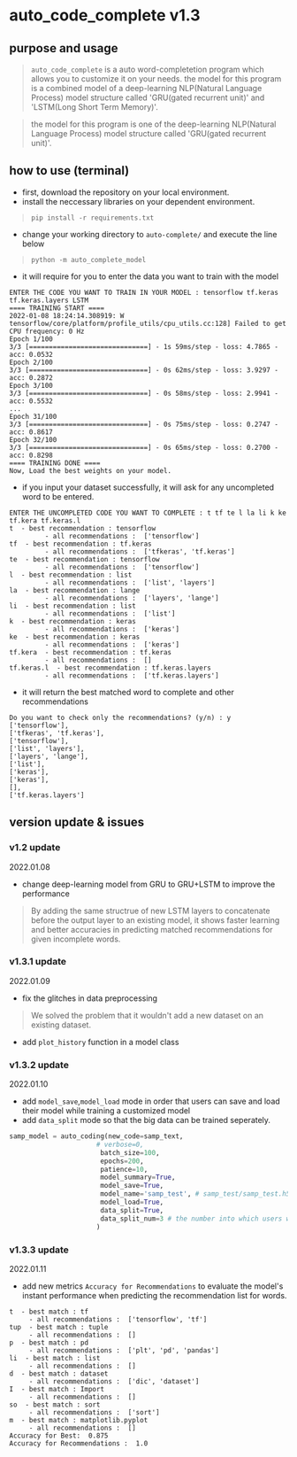 # auto_code_complete v1.3

## purpose and usage
> `auto_code_complete` is a auto word-completetion program which allows you to customize it on your needs.
> the model for this program is a combined model of a deep-learning NLP(Natural Language Process) model structure called 'GRU(gated recurrent unit)' and 'LSTM(Long Short Term Memory)'.

> the model for this program is one of the deep-learning NLP(Natural Language Process) model structure called 'GRU(gated recurrent unit)'.

## how to use (terminal)
- first, download the repository on your local environment.
- install the neccessary libraries on your dependent environment.
> `pip install -r requirements.txt`
- change your working directory to  `auto-complete/` and execute the line below
> `python -m auto_complete_model`
- it will require for you to enter the data you want to train with the model 
```
ENTER THE CODE YOU WANT TO TRAIN IN YOUR MODEL : tensorflow tf.keras tf.keras.layers LSTM
==== TRAINING START ====
2022-01-08 18:24:14.308919: W tensorflow/core/platform/profile_utils/cpu_utils.cc:128] Failed to get CPU frequency: 0 Hz
Epoch 1/100
3/3 [==============================] - 1s 59ms/step - loss: 4.7865 - acc: 0.0532
Epoch 2/100
3/3 [==============================] - 0s 62ms/step - loss: 3.9297 - acc: 0.2872
Epoch 3/100
3/3 [==============================] - 0s 58ms/step - loss: 2.9941 - acc: 0.5532
...
Epoch 31/100
3/3 [==============================] - 0s 75ms/step - loss: 0.2747 - acc: 0.8617
Epoch 32/100
3/3 [==============================] - 0s 65ms/step - loss: 0.2700 - acc: 0.8298
==== TRAINING DONE ====
Now, Load the best weights on your model.
```
- if you input your dataset successfully, it will ask for any uncompleted word to be entered.

```
ENTER THE UNCOMPLETED CODE YOU WANT TO COMPLETE : t tf te l la li k ke tf.kera tf.keras.l
t  - best recommendation : tensorflow
		 - all recommendations :  ['tensorflow']
tf  - best recommendation : tf.keras
		 - all recommendations :  ['tfkeras', 'tf.keras']
te  - best recommendation : tensorflow
		 - all recommendations :  ['tensorflow']
l  - best recommendation : list
		 - all recommendations :  ['list', 'layers']
la  - best recommendation : lange
		 - all recommendations :  ['layers', 'lange']
li  - best recommendation : list
		 - all recommendations :  ['list']
k  - best recommendation : keras
		 - all recommendations :  ['keras']
ke  - best recommendation : keras
		 - all recommendations :  ['keras']
tf.kera  - best recommendation : tf.keras
		 - all recommendations :  []
tf.keras.l  - best recommendation : tf.keras.layers
		 - all recommendations :  ['tf.keras.layers']
```
- it will return the best matched word to complete and other recommendations
```
Do you want to check only the recommendations? (y/n) : y
['tensorflow'], 
['tfkeras', 'tf.keras'], 
['tensorflow'], 
['list', 'layers'], 
['layers', 'lange'], 
['list'], 
['keras'], 
['keras'], 
[], 
['tf.keras.layers']
```

## version update & issues

### v1.2 update
2022.01.08
- change deep-learning model from GRU to GRU+LSTM to improve the performance
> By adding the same structrue of new LSTM layers to concatenate before the output layer to an existing model, it shows faster learning and better accuracies in predicting matched recommendations for given incomplete words. 

### v1.3.1 update
2022.01.09
- fix the glitches in data preprocessing
> We solved the problem that it wouldn't add a new dataset on an existing dataset.
- add `plot_history` function in a model class

### v1.3.2 update
2022.01.10
- add `model_save`,`model_load` mode in order that users can save and load their model while training a customized model
- add `data_split` mode so that the big data can be trained seperately.
```python
samp_model = auto_coding(new_code=samp_text,
                      # verbose=0,
                       batch_size=100,
                       epochs=200,
                       patience=10,
                       model_summary=True,
                       model_save=True,
                       model_name='samp_test', # samp_test/samp_test.h5
                       model_load=True,
                       data_split=True,
                       data_split_num=3 # the number into which users want to split the data
                      )
```

### v1.3.3 update
2022.01.11
- add new metrics `Accuracy for Recommendations` to evaluate the model's instant performance when predicting the recommendation list for words.
```
t  - best match : tf
	 - all recommendations :  ['tensorflow', 'tf']
tup  - best match : tuple
	 - all recommendations :  []
p  - best match : pd
	 - all recommendations :  ['plt', 'pd', 'pandas']
li  - best match : list
	 - all recommendations :  []
d  - best match : dataset
	 - all recommendations :  ['dic', 'dataset']
I  - best match : Import
	 - all recommendations :  []
so  - best match : sort
	 - all recommendations :  ['sort']
m  - best match : matplotlib.pyplot
	 - all recommendations :  []
Accuracy for Best:  0.875
Accuracy for Recommendations :  1.0
```